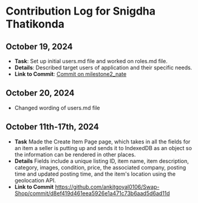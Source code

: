 # Contribution Log for Snigdha Thatikonda

## October 19, 2024

- **Task**: Set up initial users.md file and worked on roles.md file.
- **Details**: Described target users of application and their specific needs.
- **Link to Commit**: [Commit on milestone2_nate](https://github.com/ankitgoyal0106/Swap-Shop/commit/5813d410a8341f2daf6ca199776fae717fa2f802)

## October 20, 2024
- Changed wording of users.md file

## October 11th-17th, 2024
- **Task** Made the Create Item Page page, which takes in all the fields for an item a seller is putting up and sends it to IndexedDB as an object so the information can be rendered in other places. 
- **Details** Fields include a unique listing ID, item name, item description, category, images, condition, price, the associated company, posting time and updated posting time, and the item's location using the geolocation API. 
- **Link to Commit** https://github.com/ankitgoyal0106/Swap-Shop/commit/d8ef419d461eea5926e1a471c73b6aad5d6ad11d